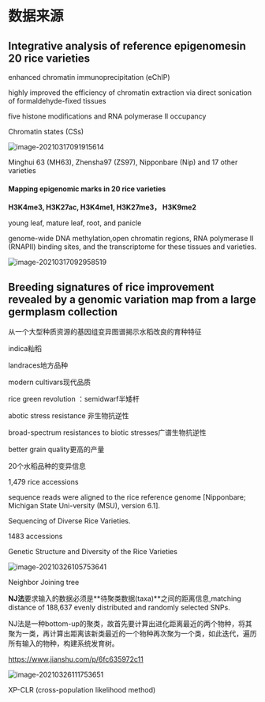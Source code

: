 # 数据来源

## Integrative analysis of reference epigenomesin 20 rice varieties

enhanced chromatin immunoprecipitation (eChIP) 

highly improved the efficiency of chromatin extraction via direct sonication of formaldehyde-fixed tissues

five histone modifications and RNA polymerase II occupancy

Chromatin states (CSs)

![image-20210317091915614](https://img.imgdb.cn/item/6092a31ad1a9ae528ffdd058.png)

Minghui 63 (MH63), Zhensha97 (ZS97), Nipponbare (Nip) and 17 other varieties

#### Mapping epigenomic marks in 20 rice varieties

**H3K4me3, H3K27ac, H3K4me1, H3K27me3， H3K9me2**

young leaf, mature leaf, root, and panicle

genome-wide DNA methylation,open chromatin regions, RNA polymerase II (RNAPII) binding sites, and the transcriptome for these tissues and varieties.



![image-20210317092958519](https://img.imgdb.cn/item/609292efd1a9ae528f485f8b.png)

## Breeding signatures of rice improvement revealed by a genomic variation map from a large germplasm collection

从一个大型种质资源的基因组变异图谱揭示水稻改良的育种特征

indica籼稻

landraces地方品种

modern cultivars现代品质

rice green revolution ：semidwarf半矮杆

abotic stress resistance 非生物抗逆性

broad-spectrum resistances to biotic stresses广谱生物抗逆性

better grain quality更高的产量

20个水稻品种的变异信息

1,479 rice accessions

sequence reads were aligned to the rice reference genome [Nipponbare; Michigan State Uni-versity (MSU), version 6.1].



Sequencing of Diverse Rice Varieties.

1483 accessions 

Genetic Structure and Diversity of the Rice Varieties

![image-20210326105753641](https://img.imgdb.cn/item/60937c9fd1a9ae528fb567aa.png)

Neighbor Joining tree

**NJ法**要求输入的数据必须是**待聚类数据(taxa)**之间的距离信息,matching distance of 188,637 evenly distributed and randomly selected SNPs.

NJ法是一种bottom-up的聚类，故首先要计算出进化距离最近的两个物种，将其聚为一类，再计算出距离该新类最近的一个物种再次聚为一个类，如此迭代，遍历所有输入的物种，构建系统发育树。

https://www.jianshu.com/p/6fc635972c11



![image-20210326111753651](https://img.imgdb.cn/item/60937cb3d1a9ae528fb6783c.png)

XP-CLR (cross-population likelihood method)